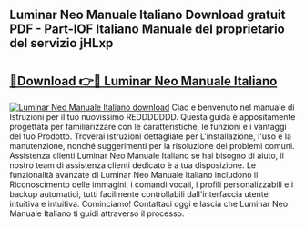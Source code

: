 ## Luminar Neo Manuale Italiano Download gratuit PDF - Part-lOF Italiano Manuale del proprietario del servizio jHLxp

# <h2><a href="http://dfbqoz.blite.top/?on=Luminar+Neo+Manuale+Italiano">🔗Download 👉🔴 Luminar Neo Manuale Italiano</a></h2>

[![Luminar Neo Manuale Italiano download](https://i.imgur.com/lujVjoI.png)](http://dfbqoz.blite.top/?on=Luminar+Neo+Manuale+Italiano)
Ciao e benvenuto nel manuale di Istruzioni per il tuo nuovissimo REDDDDDDD. Questa guida è appositamente progettata per familiarizzare con le caratteristiche, le funzioni e i vantaggi del tuo Prodotto. Troverai istruzioni dettagliate per L'installazione, l'uso e la manutenzione, nonché suggerimenti per la risoluzione dei problemi comuni. Assistenza clienti Luminar Neo Manuale Italiano se hai bisogno di aiuto, il nostro team di assistenza clienti dedicato è a tua disposizione. Le funzionalità avanzate di Luminar Neo Manuale Italiano includono il Riconoscimento delle immagini, i comandi vocali, i profili personalizzabili e i backup automatici, tutti facilmente controllabili dall'interfaccia utente intuitiva e intuitiva. Cominciamo! Contattaci oggi e lascia che Luminar Neo Manuale Italiano ti guidi attraverso il processo.
